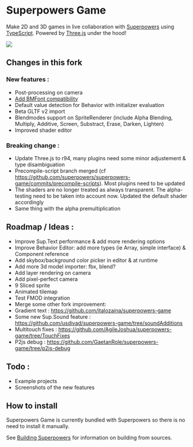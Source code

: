 # Superpowers Game

Make 2D and 3D games in live collaboration with [Superpowers](http://superpowers-html5.com/) using [TypeScript](http://www.typescriptlang.org/). Powered by [Three.js](http://threejs.org/) under the hood!

![](http://i.imgur.com/l9mtEv0.gif)

## Changes in this fork

### New features :
 - Post-processing on camera
 - [Add BMFont compatibility](https://github.com/Togimaro/superpowers-game-bmfont-plugin)
 - Default value detection for Behavior with initializer evaluation
 - Beta GLTF v2 import
 - Blendmodes support on SpriteRenderer (include Alpha Blending, Multiply, Additive, Screen, Substract, Erase, Darken, Lighten)
 - Improved shader editor

### Breaking change :
 - Update Three.js to r94, many plugins need some minor adjustement & type disambiguation
 - Precompile-script branch merged (cf https://github.com/superpowers/superpowers-game/commits/precompile-scripts). Most plugins need to be updated
 - The shaders are no longer treated as always transparent. The alpha-testing need to be taken into account now. Updated the default shader accordingly
 - Same thing with the alpha premultiplication

## Roadmap / Ideas :
 - Improve Sup.Text performance & add more rendering options
 - Improve Behavior Editor: add more types (ie Array, simple interface) & Component reference
 - Add skybox/background color picker in editor & at runtime
 - Add more 3d model importer: fbx, blend?
 - Add layer rendering on camera
 - Add pixel-perfect camera
 - 9 Sliced sprite
 - Animated tilemap
 - Test FMOD integration
 - Merge some other fork improvement:
  - Gradient text : https://github.com/italozaina/superpowers-game
  - Some new Sup.Sound feature : https://github.com/usdivad/superpowers-game/tree/soundAdditions
  - Multitouch fixes : https://github.com/AgileJoshua/superpowers-game/tree/TouchFixes
  - P2js debug : https://github.com/GaetanRole/superpowers-game/tree/p2js-debug

## Todo :
 - Example projects
 - Screenshots of the new features
 
## How to install

Superpowers Game is currently bundled with Superpowers so there is no need to install it manually.

See [Building Superpowers](http://docs.superpowers-html5.com/en/development/building-superpowers) for information on building from sources.
